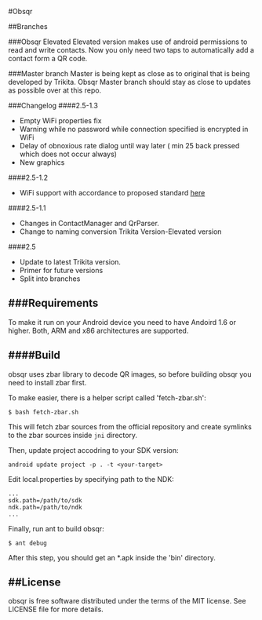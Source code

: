 #Obsqr 

##Branches

###Obsqr Elevated
Elevated version makes use of android permissions to read and write contacts. Now you only need two taps to automatically add a contact form a QR code.

###Master branch
Master is being kept as close as to original that is being developed by Trikita.
Obsqr Master branch should stay as close to updates as possible over at this repo.

###Changelog
####2.5-1.3
* Empty WiFi properties fix
* Warning while no password while connection specified is encrypted in WiFi
* Delay of obnoxious rate dialog until way later ( min 25 back pressed which does not occur always)
* New graphics

####2.5-1.2
* WiFi support with accordance to proposed standard [here](http://code.google.com/p/zxing/wiki/BarcodeContents)

####2.5-1.1
* Changes in ContactManager and QrParser.
* Change to naming conversion Trikita Version-Elevated version

####2.5
* Update to latest Trikita version.
* Primer for future versions
* Split into branches

###Requirements
----

To make it run on your Android device you need to have Andoird 1.6 or higher.
Both, ARM and x86 architectures are supported.

####Build
----

obsqr uses zbar library to decode QR images, so before building obsqr you need
to install zbar first. 

To make easier, there is a helper script called 'fetch-zbar.sh':

    $ bash fetch-zbar.sh

This will fetch zbar sources from the official repository and
create symlinks to the zbar sources inside `jni` directory.

Then, update project accodring to your SDK version:

	android update project -p . -t <your-target>

Edit local.properties by specifying path to the NDK:

	...
	sdk.path=/path/to/sdk
	ndk.path=/path/to/ndk
	...

Finally, run ant to build obsqr:

	$ ant debug

After this step, you should get an *.apk inside the 'bin' directory.

##License
----

obsqr is free software distributed under the terms of the MIT license.
See LICENSE file for more details.

